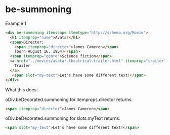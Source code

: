 # be-summoning

Example 1

```html
<div be-summoning itemscope itemtype="http://schema.org/Movie">
  <h1 itemprop="name">Avatar</h1>
  <span>Director:
    <span itemprop="director">James Cameron</span>
    (born August 16, 1954)</span>
  <span itemprop="genre">Science fiction</span>
  <a href="../movies/avatar-theatrical-trailer.html" itemprop="trailer">
    Trailer
  </a>
   <span slot="my-text">Let's have some different text!</span>
</div>    

```


What this does:


oDiv.beDecorated.summoning.for.itemprops.director returns:

```html
<span itemprop="director">James Cameron</span>
```

oDiv.beDecorated.summoning.for.slots.myText returns:

```html
<span slot="my-text">Let's have some different text!</span>
```


